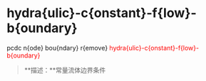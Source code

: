 # hydra{ulic}-c{onstant}-f{low}-b{oundary}
pcdc n{ode} bou{ndary} r{emove} <span style='color: red;'>hydra{ulic}-c{onstant}-f{low}-b{oundary}</span>
> **描述：**常量流体边界条件

